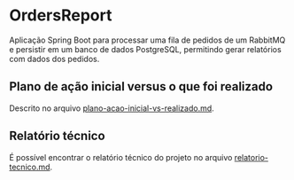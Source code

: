 # OrdersReport

Aplicação Spring Boot para processar uma fila de pedidos de um RabbitMQ e persistir em um banco de dados PostgreSQL,
permitindo gerar relatórios com dados dos pedidos.

## Plano de ação inicial versus o que foi realizado

Descrito no arquivo [plano-acao-inicial-vs-realizado.md](plano-acao-inicial-vs-realizado.md).

## Relatório técnico

É possível encontrar o relatório técnico do projeto no arquivo [relatorio-tecnico.md](relatorio-tecnico.md).